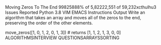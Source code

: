 Moving Zeros To The End
99825888% of 5,82222,551 of 59,232xcthulhu3 Issues Reported
Python
3.8
VIM
EMACS
Instructions
Output
Write an algorithm that takes an array and moves all of the zeros to the end, preserving the order of the other elements.

move_zeros([1, 0, 1, 2, 0, 1, 3]) # returns [1, 1, 2, 1, 3, 0, 0]
ALGORITHMSINTERVIEW QUESTIONSARRAYSSORTING
